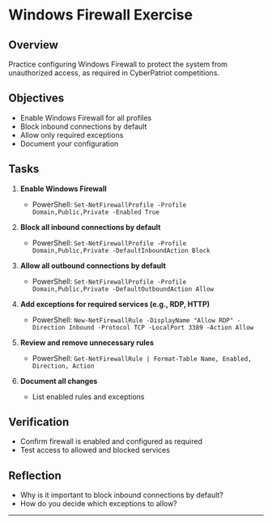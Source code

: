 # Windows Firewall Exercise

## Overview

Practice configuring Windows Firewall to protect the system from unauthorized access, as required in CyberPatriot competitions.

## Objectives

- Enable Windows Firewall for all profiles
- Block inbound connections by default
- Allow only required exceptions
- Document your configuration

## Tasks

1. **Enable Windows Firewall**
   - PowerShell: `Set-NetFirewallProfile -Profile Domain,Public,Private -Enabled True`

2. **Block all inbound connections by default**
   - PowerShell: `Set-NetFirewallProfile -Profile Domain,Public,Private -DefaultInboundAction Block`

3. **Allow all outbound connections by default**
   - PowerShell: `Set-NetFirewallProfile -Profile Domain,Public,Private -DefaultOutboundAction Allow`

4. **Add exceptions for required services (e.g., RDP, HTTP)**
   - PowerShell: `New-NetFirewallRule -DisplayName "Allow RDP" -Direction Inbound -Protocol TCP -LocalPort 3389 -Action Allow`

5. **Review and remove unnecessary rules**
   - PowerShell: `Get-NetFirewallRule | Format-Table Name, Enabled, Direction, Action`

6. **Document all changes**
   - List enabled rules and exceptions

## Verification

- Confirm firewall is enabled and configured as required
- Test access to allowed and blocked services

## Reflection

- Why is it important to block inbound connections by default?
- How do you decide which exceptions to allow?

---

